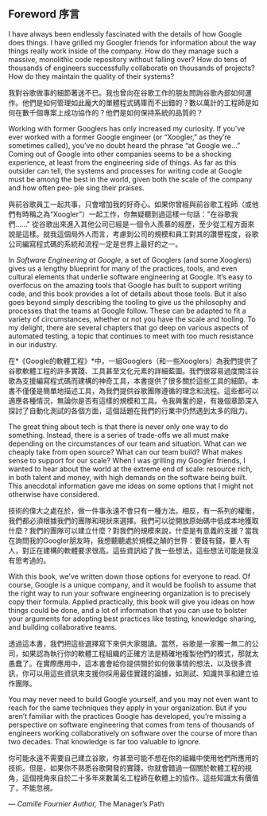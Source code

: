 ## Foreword 序言

I have always been endlessly fascinated with the details of how Google does things. I have grilled my Googler friends for information about the way things really work inside of the company. How do they manage such a massive, monolithic code repository without falling over? How do tens of thousands of engineers successfully collaborate on thousands of projects? How do they maintain the quality of their systems?

我對谷歌做事的細節著迷不已。我也曾向在谷歌工作的朋友問詢谷歌內部如何運作。他們是如何管理如此龐大的單體程式碼庫而不出錯的？數以萬計的工程師是如何在數千個專案上成功協作的？他們是如何保持系統的品質的？

Working with former Googlers has only increased my curiosity. If you’ve ever worked with a former Google engineer (or “Xoogler,” as they’re sometimes called), you’ve no doubt heard the phrase “at Google we…” Coming out of Google into other companies seems to be a shocking experience, at least from the engineering side of things. As far as this outsider can tell, the systems and processes for writing code at Google must be among the best in the world, given both the scale of the company and how often peo‐ ple sing their praises.

與前谷歌員工一起共事，只會增加我的好奇心。如果你曾經與前谷歌工程師（或他們有時稱之為“Xoogler”）一起工作，你無疑聽到過這樣一句話："在谷歌我們......" 從谷歌出來進入其他公司已經是一個令人羨慕的經歷，至少從工程方面來說是這樣。就我這個局外人而言，考慮到公司的規模和員工對其的讚譽程度，谷歌公司編寫程式碼的系統和流程一定是世界上最好的之一。

In *Software Engineering at Google*, a set of Googlers (and some Xooglers) gives us a lengthy blueprint for many of the practices, tools, and even cultural elements that underlie software engineering at Google. It’s easy to overfocus on the amazing tools that Google has built to support writing code, and this book provides a lot of details about those tools. But it also goes beyond simply describing the tooling to give us the philosophy and processes that the teams at Google follow. These can be adapted to fit a variety of circumstances, whether or not you have the scale and tooling. To my delight, there are several chapters that go deep on various aspects of automated testing, a topic that continues to meet with too much resistance in our industry.

在*《Google的軟體工程》*中，一組Googlers（和一些Xooglers）為我們提供了谷歌軟體工程的許多實踐、工具甚至文化元素的詳細藍圖。我們很容易過度關注谷歌為支援編寫程式碼而建構的神奇工具，本書提供了很多關於這些工具的細節。本書不僅僅是簡單地描述工具，為我們提供谷歌團隊遵循的理念和流程。這些都可以適應各種情況，無論你是否有這樣的規模和工具。令我興奮的是，有幾個章節深入探討了自動化測試的各個方面，這個話題在我們的行業中仍然遇到太多的阻力。

The great thing about tech is that there is never only one way to do something. Instead, there is a series of trade-offs we all must make depending on the circumstances of our team and situation. What can we cheaply take from open source? What can our team build? What makes sense to support for our scale? When I was grilling my Googler friends, I wanted to hear about the world at the extreme end of scale: resource rich, in both talent and money, with high demands on the software being built. This anecdotal information gave me ideas on some options that I might not otherwise have considered.

技術的偉大之處在於，做一件事永遠不會只有一種方法。相反，有一系列的權衡，我們都必須根據我們的團隊和現狀來選擇。我們可以從開放原始碼中低成本地獲取什麼？我們的團隊可以建立什麼？對我們的規模來說，什麼是有意義的支援？當我在詢問我的Googler朋友時，我想聽聽處於規模之顛的世界：要錢有錢，要人有人，對正在建構的軟體要求很高。這些資訊給了我一些想法，這些想法可能是我沒有思考過的。

With this book, we’ve written down those options for everyone to read. Of course, Google is a unique company, and it would be foolish to assume that the right way to run your software engineering organization is to precisely copy their formula. Applied practically, this book will give you ideas on how things could be done, and a lot of information that you can use to bolster your arguments for adopting best practices like testing, knowledge sharing, and building collaborative teams.

透過這本書，我們把這些選擇寫下來供大家閱讀。當然，谷歌是一家獨一無二的公司，如果認為執行你的軟體工程組織的正確方法是精確地複製他們的模式，那就太愚蠢了。在實際應用中，這本書會給你提供關於如何做事情的想法，以及很多資訊，你可以用這些資訊來支援你採用最佳實踐的論據，如測試、知識共享和建立協作團隊。

You may never need to build Google yourself, and you may not even want to reach for the same techniques they apply in your organization. But if you aren’t familiar with the practices Google has developed, you’re missing a perspective on software engineering that comes from tens of thousands of engineers working collaboratively on software over the course of more than two decades. That knowledge is far too valuable to ignore.

你可能永遠不需要自己建立谷歌，你甚至可能不想在你的組織中使用他們所應用的技術。但是，如果你不熟悉谷歌開發的實踐，你就會錯過一個關於軟體工程的視角，這個視角來自於二十多年來數萬名工程師在軟體上的協作。這些知識太有價值了，不能忽視。

 

*— Camille Fournier* *Author,* The Manager’s Path